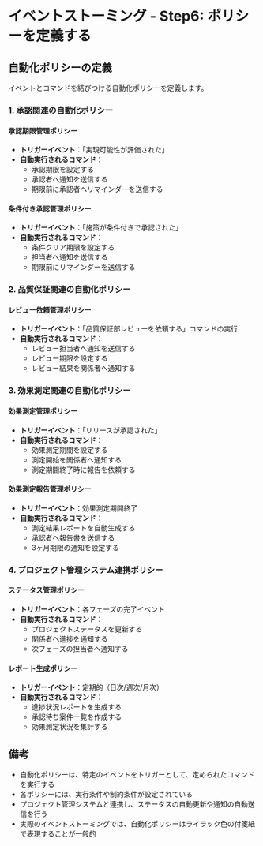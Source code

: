 # イベントストーミング - Step6: ポリシーを定義する

## 自動化ポリシーの定義
イベントとコマンドを結びつける自動化ポリシーを定義します。

### 1. 承認関連の自動化ポリシー

#### 承認期限管理ポリシー
- **トリガーイベント**：「実現可能性が評価された」
- **自動実行されるコマンド**：
  - 承認期限を設定する
  - 承認者へ通知を送信する
  - 期限前に承認者へリマインダーを送信する

#### 条件付き承認管理ポリシー
- **トリガーイベント**：「施策が条件付きで承認された」
- **自動実行されるコマンド**：
  - 条件クリア期限を設定する
  - 担当者へ通知を送信する
  - 期限前にリマインダーを送信する

### 2. 品質保証関連の自動化ポリシー

#### レビュー依頼管理ポリシー
- **トリガーイベント**：「品質保証部レビューを依頼する」コマンドの実行
- **自動実行されるコマンド**：
  - レビュー担当者へ通知を送信する
  - レビュー期限を設定する
  - レビュー結果を関係者へ通知する

### 3. 効果測定関連の自動化ポリシー

#### 効果測定管理ポリシー
- **トリガーイベント**：「リリースが承認された」
- **自動実行されるコマンド**：
  - 効果測定期間を設定する
  - 測定開始を関係者へ通知する
  - 測定期間終了時に報告を依頼する

#### 効果測定報告管理ポリシー
- **トリガーイベント**：効果測定期間終了
- **自動実行されるコマンド**：
  - 測定結果レポートを自動生成する
  - 承認者へ報告書を送信する
  - 3ヶ月期限の通知を設定する

### 4. プロジェクト管理システム連携ポリシー

#### ステータス管理ポリシー
- **トリガーイベント**：各フェーズの完了イベント
- **自動実行されるコマンド**：
  - プロジェクトステータスを更新する
  - 関係者へ進捗を通知する
  - 次フェーズの担当者へ通知する

#### レポート生成ポリシー
- **トリガーイベント**：定期的（日次/週次/月次）
- **自動実行されるコマンド**：
  - 進捗状況レポートを生成する
  - 承認待ち案件一覧を作成する
  - 効果測定状況を集計する

## 備考
- 自動化ポリシーは、特定のイベントをトリガーとして、定められたコマンドを実行する
- 各ポリシーには、実行条件や制約条件が設定されている
- プロジェクト管理システムと連携し、ステータスの自動更新や通知の自動送信を行う
- 実際のイベントストーミングでは、自動化ポリシーはライラック色の付箋紙で表現することが一般的
